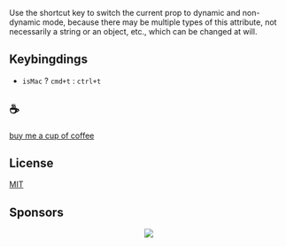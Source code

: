Use the shortcut key to switch the current prop to dynamic and non-dynamic mode, because there may be multiple types of this attribute, not necessarily a string or an object, etc., which can be changed at will.

## Keybingdings
- `isMac` ? `cmd+t` : `ctrl+t`

## :coffee:

[buy me a cup of coffee](https://github.com/Simon-He95/sponsor)

## License

[MIT](./license)

## Sponsors

<p align="center">
  <a href="https://cdn.jsdelivr.net/gh/Simon-He95/sponsor/sponsors.svg">
    <img src="https://cdn.jsdelivr.net/gh/Simon-He95/sponsor/sponsors.png"/>
  </a>
</p>
